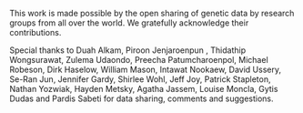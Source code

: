 This work is made possible by the open sharing of genetic data by research groups from all over the world. We gratefully acknowledge their contributions.

Special thanks to Duah Alkam, Piroon Jenjaroenpun , Thidathip Wongsurawat, Zulema Udaondo, Preecha Patumcharoenpol, Michael Robeson, Dirk Haselow, William Mason, Intawat Nookaew, David Ussery, Se-Ran Jun, Jennifer Gardy, Shirlee Wohl, Jeff Joy, Patrick Stapleton, Nathan Yozwiak, Hayden Metsky, Agatha Jassem, Louise Moncla, Gytis Dudas and Pardis Sabeti for data sharing, comments and suggestions.
